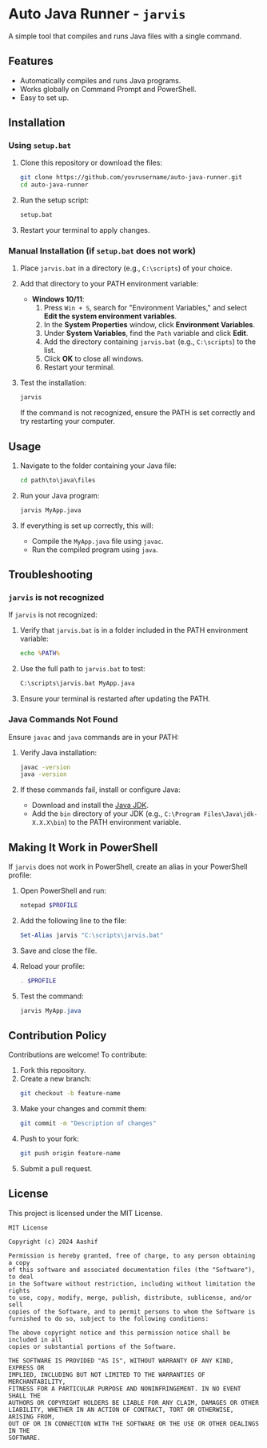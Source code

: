 
# Auto Java Runner - `jarvis`

A simple tool that compiles and runs Java files with a single command.

## Features

- Automatically compiles and runs Java programs.
- Works globally on Command Prompt and PowerShell.
- Easy to set up.

## Installation

### Using `setup.bat`

1. Clone this repository or download the files:
   ```bash
   git clone https://github.com/yourusername/auto-java-runner.git
   cd auto-java-runner
   ```

2. Run the setup script:
   ```cmd
   setup.bat
   ```

3. Restart your terminal to apply changes.

### Manual Installation (if `setup.bat` does not work)

1. Place `jarvis.bat` in a directory (e.g., `C:\scripts`) of your choice.

2. Add that directory to your PATH environment variable:
   - **Windows 10/11**:
     1. Press `Win + S`, search for "Environment Variables," and select **Edit the system environment variables**.
     2. In the **System Properties** window, click **Environment Variables**.
     3. Under **System Variables**, find the `Path` variable and click **Edit**.
     4. Add the directory containing `jarvis.bat` (e.g., `C:\scripts`) to the list.
     5. Click **OK** to close all windows.
     6. Restart your terminal.

3. Test the installation:
   ```cmd
   jarvis
   ```
   If the command is not recognized, ensure the PATH is set correctly and try restarting your computer.

## Usage

1. Navigate to the folder containing your Java file:
   ```cmd
   cd path\to\java\files
   ```

2. Run your Java program:
   ```cmd
   jarvis MyApp.java
   ```

3. If everything is set up correctly, this will:
   - Compile the `MyApp.java` file using `javac`.
   - Run the compiled program using `java`.

## Troubleshooting

### `jarvis` is not recognized

If `jarvis` is not recognized:
1. Verify that `jarvis.bat` is in a folder included in the PATH environment variable:
   ```cmd
   echo %PATH%
   ```

2. Use the full path to `jarvis.bat` to test:
   ```cmd
   C:\scripts\jarvis.bat MyApp.java
   ```

3. Ensure your terminal is restarted after updating the PATH.

### Java Commands Not Found

Ensure `javac` and `java` commands are in your PATH:
1. Verify Java installation:
   ```cmd
   javac -version
   java -version
   ```

2. If these commands fail, install or configure Java:
   - Download and install the [Java JDK](https://www.oracle.com/java/technologies/javase-downloads.html).
   - Add the `bin` directory of your JDK (e.g., `C:\Program Files\Java\jdk-X.X.X\bin`) to the PATH environment variable.

## Making It Work in PowerShell

If `jarvis` does not work in PowerShell, create an alias in your PowerShell profile:

1. Open PowerShell and run:
   ```powershell
   notepad $PROFILE
   ```

2. Add the following line to the file:
   ```powershell
   Set-Alias jarvis "C:\scripts\jarvis.bat"
   ```

3. Save and close the file.

4. Reload your profile:
   ```powershell
   . $PROFILE
   ```

5. Test the command:
   ```powershell
   jarvis MyApp.java
   ```

## Contribution Policy

Contributions are welcome! To contribute:
1. Fork this repository.
2. Create a new branch:
   ```bash
   git checkout -b feature-name
   ```
3. Make your changes and commit them:
   ```bash
   git commit -m "Description of changes"
   ```
4. Push to your fork:
   ```bash
   git push origin feature-name
   ```
5. Submit a pull request.

## License

This project is licensed under the MIT License.

```
MIT License

Copyright (c) 2024 Aashif

Permission is hereby granted, free of charge, to any person obtaining a copy
of this software and associated documentation files (the "Software"), to deal
in the Software without restriction, including without limitation the rights
to use, copy, modify, merge, publish, distribute, sublicense, and/or sell
copies of the Software, and to permit persons to whom the Software is
furnished to do so, subject to the following conditions:

The above copyright notice and this permission notice shall be included in all
copies or substantial portions of the Software.

THE SOFTWARE IS PROVIDED "AS IS", WITHOUT WARRANTY OF ANY KIND, EXPRESS OR
IMPLIED, INCLUDING BUT NOT LIMITED TO THE WARRANTIES OF MERCHANTABILITY,
FITNESS FOR A PARTICULAR PURPOSE AND NONINFRINGEMENT. IN NO EVENT SHALL THE
AUTHORS OR COPYRIGHT HOLDERS BE LIABLE FOR ANY CLAIM, DAMAGES OR OTHER
LIABILITY, WHETHER IN AN ACTION OF CONTRACT, TORT OR OTHERWISE, ARISING FROM,
OUT OF OR IN CONNECTION WITH THE SOFTWARE OR THE USE OR OTHER DEALINGS IN THE
SOFTWARE.
```
